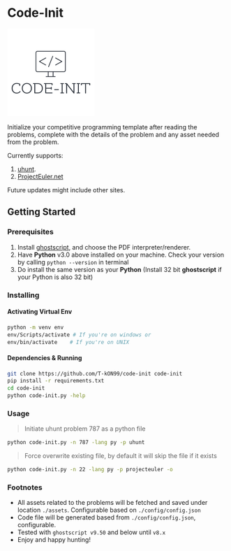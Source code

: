 # Code-Init

![alt text](images/code-init.png "Code-Init")

Initialize your competitive programming template after reading the problems, complete with the details of the problem and any asset needed from the problem.

Currently supports: 
1. [uhunt](https://uhunt.onlinejudge.org/). 
2. [ProjectEuler.net](https://projecteuler.net/)

Future updates might include other sites.

## Getting Started

### Prerequisites

1. Install [ghostscript](https://www.ghostscript.com/download.html), and choose the PDF interpreter/renderer.
2. Have **Python** v3.0 above installed on your machine. Check your version by calling `python --version` in terminal
3. Do install the same version as your **Python** (Install 32 bit **ghostscript** if your Python is also 32 bit)

### Installing

#### Activating Virtual Env
```bash
python -m venv env
env/Scripts/activate # If you're on windows or
env/bin/activate    # If you're on UNIX
```

#### Dependencies & Running
```bash
git clone https://github.com/T-kON99/code-init code-init
pip install -r requirements.txt
cd code-init
python code-init.py -help
```

### Usage

> Initiate uhunt problem 787 as a python file
```bash
python code-init.py -n 787 -lang py -p uhunt
```
> Force overwrite existing file, by default it will skip the file if it exists
```bash
python code-init.py -n 22 -lang py -p projecteuler -o
```

### Footnotes

- All assets related to the problems will be fetched and saved under      location `./assets`. Configurable based on `./config/config.json`
- Code file will be generated based from `./config/config.json`, configurable.
- Tested with `ghostscript v9.50` and below until `v8.x`
- Enjoy and happy hunting!
